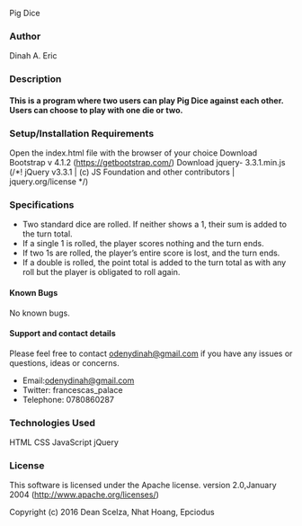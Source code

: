  Pig Dice

### Author
Dinah A. Eric

### Description

#### This is a program where two users can play Pig Dice against each other. Users can choose to play with one die or two.

### Setup/Installation Requirements
Open the index.html file with the browser of your choice
Download Bootstrap v 4.1.2 (https://getbootstrap.com/)
Download jquery- 3.3.1.min.js
(/*! jQuery v3.3.1 | (c) JS Foundation and other contributors | jquery.org/license */)
### Specifications
* Two standard dice are rolled. If neither shows a 1, their sum is added to the turn total.
* If a single 1 is rolled, the player scores nothing and the turn ends.
* If two 1s are rolled, the player’s entire score is lost, and the turn ends.
* If a double is rolled, the point total is added to the turn total as with any roll but the player is obligated to roll again.

#### Known Bugs
No known bugs.

#### Support and contact details
Please feel free to contact odenydinah@gmail.com if you have any issues or questions, ideas or concerns.
*  Email:odenydinah@gmail.com
*  Twitter: francescas_palace
*  Telephone: 0780860287

### Technologies Used
HTML
CSS
JavaScript
jQuery

### License

This software is licensed under the Apache license.
version 2.0,January 2004
(http://www.apache.org/licenses/)

Copyright (c) 2016 Dean Scelza, Nhat Hoang, Epciodus